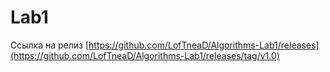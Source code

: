# Lab1
Ссылка на релиз
[https://github.com/LofTneaD/Algorithms-Lab1/releases](https://github.com/LofTneaD/Algorithms-Lab1/releases/tag/v1.0)
